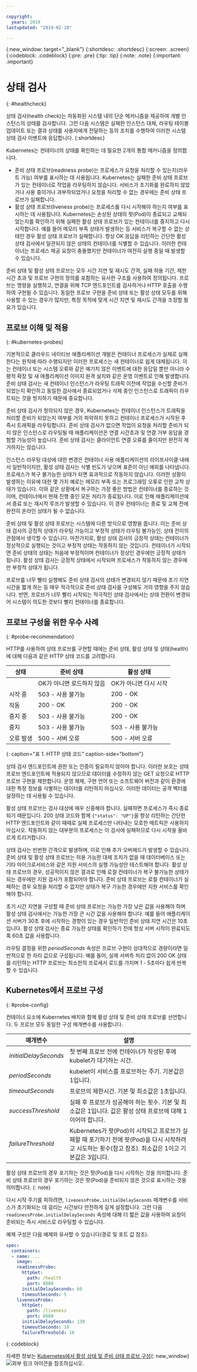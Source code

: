 ```yaml
---

copyright:
  years: 2019
lastupdated: "2019-02-10"

---
```


{:new_window: target="_blank"}
{:shortdesc: .shortdesc}
{:screen: .screen}
{:codeblock: .codeblock}
{:pre: .pre}
{:tip: .tip}
{:note: .note}
{:important: .important}

# 상태 검사
{: #healthcheck}

상태 검사(health check)는 자동화된 시스템 내의 단순 메커니즘을 제공하여 개별 인스턴스의 상태를 검사합니다. 그런 다음 시스템은 실패한 인스턴스 대체, 라우팅 테이블 업데이트 또는 결과 상태를 사용자에게 전달하는 등의 조치를 수행하여 이러한 시스템 상태 검사 이벤트에 응답합니다.
{:shortdesc}

Kubernetes는 컨테이너의 상태를 확인하는 데 필요한 2개의 통합 메커니즘을 정의합니다. 

* 준비 상태 프로브(readiness probe)는 프로세스가 요청을 처리할 수 있는지(라우트 가능) 여부를 표시하는 데 사용됩니다. Kubernetes는 실패한 준비 상태 프로브가 있는 컨테이너로 작업을 라우팅하지 않습니다. 서비스가 초기화를 완료하지 않았거나 사용 중이거나 과부하되었거나 요청을 처리할 수 없는 경우에는 준비 상태 프로브가 실패합니다. 
* 활성 상태 프로브(liveness probe)는 프로세스를 다시 시작해야 하는지 여부를 표시하는 데 사용됩니다. Kubernetes는 손상된 상태의 팟(Pod)이 종료되고 교체되었는지를 확인하기 위해 실패한 활성 상태 프로브가 있는 컨테이너를 중지하고 다시 시작합니다. 예를 들어 메모리 부족 상태가 발생하는 등 서비스가 복구할 수 없는 상태인 경우 활성 상태 프로브가 실패합니다. 항상 OK 응답을 리턴하는 간단한 활성 상태 검사에서 일관되지 않은 상태의 컨테이너를 식별할 수 있습니다. 이러한 컨테이너는 프로세스 제공 요청이 충돌했지만 컨테이너가 여전히 실행 중일 때 발생할 수 있습니다. 

준비 상태 및 활성 상태 프로브는 모두 시간 지연 및 재시도 간격, 실패 허용 기간, 제한시간 초과 및 프로브 구현의 정의를 포함하는 유사한 구조를 사용하여 정의됩니다. 프로브는 명령을 실행하고, 연결을 위해 TCP 엔드포인트를 검사하거나 HTTP 호출을 수행하여 구현될 수 있습니다. 동일한 프로브 구현을 준비 상태 또는 활성 상태 모두를 위해 사용할 수 있는 경우가 많지만, 특정 목적에 맞게 시간 지연 및 재시도 간격을 조정할 필요가 있습니다. 

## 프로브 이해 및 적용
{: #kubernetes-probes}

기본적으로 클라우드 네이티브 애플리케이션 개발은 컨테이너 프로세스가 실제로 실패한다는 원칙에 따라 수행되지만 이러한 프로세스는 새 컨테이너로 쉽게 대체됩니다. 이는 컨테이너 또는 시스템 오류와 같은 예기치 않은 이벤트에 대한 응답일 뿐만 아니라 수평적 확장 및 새 애플리케이션 이미지 원격 설치와 같은 운영 이벤트로 인해 발생합니다. 준비 상태 검사는 새 컨테이너 인스턴스가 라우팅 트래픽 이전에 작업을 수신할 준비가 되었는지 확인하고 동일한 검사에서 종료되었거나 삭제 중인 인스턴스로 트래픽이 라우트되는 것을 방지하기 때문에 중요합니다.

준비 상태 검사가 정의되지 않은 경우, Kubernetes는 컨테이너 인스턴스가 트래픽을 처리할 준비가 되었는지 여부를 거의 파악하지 못하고 컨테이너 프로세스가 시작된 후 즉시 트래픽을 라우팅합니다. 준비 상태 검사가 없으면 작업이 요청을 처리할 준비가 되지 않은 인스턴스로 라우팅될 때 애플리케이션은 연결 시간초과 및 연결 거부 응답을 경험할 가능성이 높습니다. 준비 상태 검사는 클라이언트 연결 오류를 줄이지만 완전히 제거하지는 않습니다. 

인스턴스 라우팅 대상에 대한 변경은 컨테이너 사용 애플리케이션의 라이프사이클 내에서 일반적이지만, 활성 상태 검사는 식별 빈도가 낮으며 표준이 아닌 예외를 나타냅니다. 프로세스가 복구 불가능한 상태가 되면 효과적으로 작동하지 않습니다. 이러한 상황이 발생하는 이유에 대한 몇 가지 예로는 메모리 부족 또는 프로그래밍 오류로 인한 교착 상태가 있습니다. 이와 같은 상황에서 복구하는 가장 좋은 방법은 컨테이너를 종료하는 것이며, 컨테이너에서 현재 진행 중인 모든 처리가 종료됩니다. 이로 인해 애플리케이션에서 종료 또는 재시작 루프가 발생할 수 있습니다. 이 경우 컨테이너는 종료 및 교체 전에 완전히 온라인 상태가 될 수 없습니다. 

준비 상태 및 활성 상태 프로브는 시스템에 다른 방식으로 영향을 줍니다. 이는 준비 상태 검사의 긍정적 상태가 라우팅 가능이고 부정적 상태가 라우팅 불가능인, 상태 전이의 관점에서 생각할 수 있습니다. 마찬가지로, 활성 상태 검사의 긍정적 상태는 컨테이너가 정상적으로 실행되는 것이고 부정적 상태는 작동하지 않는 것입니다. 컨테이너가 시작되면 준비 상태의 상태는 처음에 부정적이며 컨테이너가 정상인 경우에만 긍정적 상태가 됩니다. 활성 상태 검사는 긍정적 상태에서 시작되며 프로세스가 작동하지 않는 경우에만 부정적 상태가 됩니다.

프로브를 너무 빨리 실행해도 준비 상태 검사의 상태가 변경되지 않기 때문에 초기 지연 시간을 짧게 하는 등 매우 적극적으로 준비 상태 검사를 구성해도 거의 영향을 주지 않습니다. 반면, 프로브가 너무 빨리 시작되는 적극적인 상태 검사에서는 상태 전환이 변경되어 시스템이 의도한 것보다 빨리 컨테이너를 종료합니다. 

## 프로브 구성을 위한 우수 사례
{: #probe-recommendation}

HTTP를 사용하여 상태 프로브를 구현할 때에는 준비 상태, 활성 상태 및 상태(health)에 대해 다음과 같은 HTTP 상태 코드를 고려합니다. 

| 상태     |  준비 상태            |  활성 상태            |
|----------|-----------------------|-----------------------|
|          | OK가 아니면 로드하지 않음 | OK가 아니면 다시 시작 |
| 시작 중 | 503 - 사용 불가능       | 200 - OK            |
| 작동     | 200 - OK            | 200 - OK            |
| 중지 중   | 503 - 사용 불가능       | 200 - OK            |
| 중지     | 503 - 사용 불가능       | 503 - 사용 불가능       |
| 오류 발생 | 500 - 서버 오류    | 500 - 서버 오류    |
{: caption="표 1. HTTP 상태 코드" caption-side="bottom"}

상태 검사 엔드포인트에 권한 또는 인증이 필요하지 않아야 합니다. 이러한 보호는 상태 프로브 엔드포인트에 적용되지 않으므로 데이터를 수정하지 않는 GET 요청으로 HTTP 프로브 구현을 제한합니다. 운영 체제, 구현 언어 또는 소프트웨어 버전과 같이 환경에 대한 특정 정보를 식별하는 데이터를 리턴하지 마십시오. 이러한 데이터는 공격 벡터를 설정하는 데 사용될 수 있습니다. 

활성 상태 프로브는 검사 대상에 매우 신중해야 합니다. 실패하면 프로세스가 즉시 종료되기 때문입니다. 200 상태 코드와 함께 `{"status": "UP"}`을 항상 리턴하는 간단한 HTTP 엔드포인트와 같이 때때로 실패 프로세스만 나타내는 모호한 메트릭은 사용하지 마십시오. 작동하지 않는 대부분의 프로세스는 이 검사에 실패하므로 다시 시작을 올바르게 트리거합니다. 

상태 검사는 빈번한 간격으로 발생하며, 이로 인해 추가 오버헤드가 발생할 수 있습니다. 준비 상태 및 활성 상태 프로브는 허용 가능한 대체 조치가 없을 때 데이터베이스 또는 기타 마이크로서비스와 같은 지원 서비스의 실행 가능성만 테스트해야 합니다. 활성 상태 프로브의 경우, 성공적이지 않은 결과로 인해 로컬 컨테이너가 복구 불가능한 상태가 되는 경우에만 지원 검사가 포함되어야 합니다. 준비 상태 프로브는 로컬 컨테이너가 실패하는 경우 요청을 처리할 수 없지만 상태가 복구 가능한 경우에만 지원 서비스를 확인해야 합니다. 

초기 시간 지연을 구성할 때 준비 상태 프로브는 가능한 가장 낮은 값을 사용해야 하며 활성 상태 검사에서는 가능한 가장 큰 시간 값을 사용해야 합니다. 예를 들어 애플리케이션 서버가 30초 후에 시작하는 경향이 있는 경우 일반적인 준비 상태 지연 시간은 10초입니다. 활성 상태 검사는 종료 가능한 상태를 확인하기 전에 항상 서버 시작이 완료되도록 60초 값을 사용합니다. 

라우팅 결정을 위한 *periodSeconds* 속성은 프로브 구현이 상대적으로 경량이라면 일반적으로 한 자리 값으로 구성됩니다. 예를 들어, 실제 서버측 처리 없이 200 OK 상태를 리턴하는 HTTP 프로브는 최소한의 프로세서 로드를 가지며 1 - 5초마다 쉽게 반복할 수 있습니다. 

## Kubernetes에서 프로브 구성
{: #probe-config}

컨테이너 요소에 Kubernetes 배치와 함께 활성 상태 및 준비 상태 프로브를 선언합니다. 두 프로브 모두 동일한 구성 매개변수를 사용합니다.

|매개변수 |설명 |
|-----------|-------------|
| *initialDelaySeconds* | 첫 번째 프로브 전에 컨테이너가 작성된 후에 kubelet가 대기하는 시간. |
| *periodSeconds* | kubelet이 서비스를 프로브하는 주기. 기본값은 1입니다.|
| *timeoutSeconds* | 프로브의 제한시간. 기본 및 최소값은 1초입니다. |
| *successThreshold* | 실패 후 프로브가 성공해야 하는 횟수. 기본 및 최소값은 1입니다. 값은 활성 상태 프로브에 대해 1이어야 합니다. |
| *failureThreshold* | Kubernetes가 팟(Pod)이 시작되고 프로브가 실패할 때 포기하기 전에 팟(Pod)을 다시 시작하려고 시도하는 횟수(참고 참조). 최소값은 1이고 기본값은 3입니다. |

  활성 상태 프로브의 경우 포기하는 것은 팟(Pod)을 다시 시작하는 것을 의미합니다. 준비 상태 프로브의 경우 포기하는 것은 팟(Pod)을 준비되지 않은 것으로 표시하는 것을 의미합니다.
  {: note}

다시 시작 주기를 피하려면, `livenessProbe.initialDelaySeconds` 매개변수를 서비스가 초기화되는 데 걸리는 시간보다 안전하게 길게 설정합니다. 그런 다음 `readinessProbe.initialDelaySeconds` 속성에 대해 더 짧은 값을 사용하여 요청이 준비되는 즉시 서비스로 라우팅할 수 있습니다.  

예제 구성은 다음 예제와 유사할 수 있습니다(경로 및 포트 값 참조).

```yaml
spec:
  containers:
  - name: ...
    image: ...
    readinessProbe:
      httpGet:
        path: /health
        port: 8080
      initialDelaySeconds: 60
      timeoutSeconds: 5
    livenessProbe:
      httpGet:
        path: /liveness
        port: 8080
      initialDelaySeconds: 130
      timeoutSeconds: 10
      failureThreshold: 10
```
{: codeblock}

자세한 정보는 [Kubernetes에서 활성 상태 및 준비 상태 프로브 구성](https://kubernetes.io/docs/tasks/configure-pod-container/configure-liveness-readiness-probes/){: new_window} ![외부 링크 아이콘](../icons/launch-glyph.svg "외부 링크 아이콘")을 참조하십시오.
